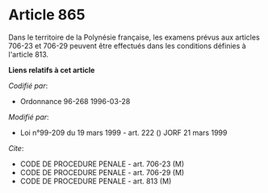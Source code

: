 # Article 865

Dans le territoire de la Polynésie française, les examens prévus aux articles 706-23 et 706-29 peuvent être effectués dans
les conditions définies à l'article 813.

**Liens relatifs à cet article**

_Codifié par_:

  - Ordonnance 96-268 1996-03-28

_Modifié par_:

  - Loi n°99-209 du 19 mars 1999 - art. 222 () JORF 21 mars 1999

_Cite_:

  - CODE DE PROCEDURE PENALE - art. 706-23 (M)
  - CODE DE PROCEDURE PENALE - art. 706-29 (M)
  - CODE DE PROCEDURE PENALE - art. 813 (M)
